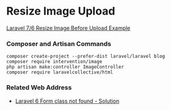 # Resize Image Upload

[Laravel 7/6 Resize Image Before Upload Example](https://www.itsolutionstuff.com/post/laravel-6-resize-image-before-upload-exampleexample.html)

### Composer and Artisan Commands
```shell script
composer create-project --prefer-dist laravel/laravel blog
composer require intervention/image
php artisan make:controller ImageController
composer require laravelcollective/html
```

### Related Web Address
* [Laravel 6 Form class not found - Solution](https://www.itsolutionstuff.com/post/laravel-6-form-class-not-found-solutionexample.html)
